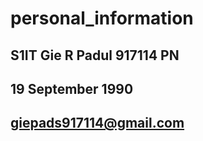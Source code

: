 # personal_information
## S1IT Gie R Padul 917114 PN
## 19 September 1990
## giepads917114@gmail.com